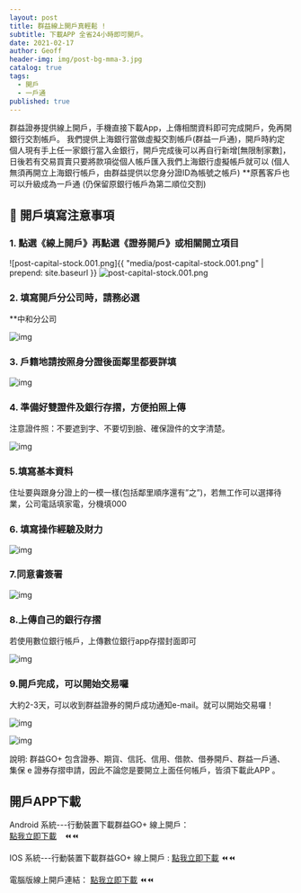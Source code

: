 ```yaml
---
layout: post
title: 群益線上開戶真輕鬆 !
subtitle: 下載APP 全省24小時即可開戶。
date: 2021-02-17
author: Geoff
header-img: img/post-bg-mma-3.jpg
catalog: true
tags:
  - 開戶
  - 一戶通
published: true
---
```



群益證券提供線上開戶，手機直接下載App，上傳相關資料即可完成開戶，免再開銀行交割帳戶。
我們提供上海銀行當做虛擬交割帳戶(群益一戶通)，開戶時約定個人現有手上任一家銀行當入金銀行，開戶完成後可以再自行新增[無限制家數]，日後若有交易買賣只要將款項從個人帳戶匯入我們上海銀行虛擬帳戶就可以 (個人無須再開立上海銀行帳戶，由群益提供以您身分證ID為帳號之帳戶)
**原舊客戶也可以升級成為一戶通 (仍保留原銀行帳戶為第二順位交割)

## 📌 開戶填寫注意事項

### 1. 點選《線上開戶》再點選《證券開戶》或相關開立項目


![post-capital-stock.001.png]{{ "media/post-capital-stock.001.png" | prepend: site.baseurl }}
![post-capital-stock.001.png]({{site.baseurl}}/media/post-capital-stock.001.png)

 
### 2. 填寫開戶分公司時，請務必選
 **中和分公司
 
![img](/img/in-post/post-capital-stock/post-capital-stock.002.png)
       
### 3. 戶籍地請按照身分證後面鄰里都要詳填 

![img](/img/in-post/post-capital-stock/post-capital-stock.004.png)
  
### 4. 準備好雙證件及銀行存摺，方便拍照上傳
注意證件照：不要遮到字、不要切到臉、確保證件的文字清楚。

![img](/img/in-post/post-capital-stock/post-capital-stock.003.png)


### 5.填寫基本資料
住址要與跟身分證上的一模一樣(包括鄰里順序還有”之”)，若無工作可以選擇待業，公司電話填家電，分機填000
 
### 6. 填寫操作經驗及財力

![img](/img/in-post/post-capital-stock/post-capital-stock.005.png)

  
### 7.同意書簽署

![img](/img/in-post/post-capital-stock/post-capital-stock.006.png)

### 8.上傳自己的銀行存摺
若使用數位銀行帳戶，上傳數位銀行app存摺封面即可

![img](/img/in-post/post-capital-stock/post-capital-stock.007.png)


### 9.開戶完成，可以開始交易囉
大約2-3天，可以收到群益證券的開戶成功通知e-mail。就可以開始交易囉！

![img](/img/in-post/post-capital-stock/post-capital-stock.008.png)

![img](/img/in-post/post-capital-stock/post-capital-stock.009.png)
 


說明: 群益GO+ 包含證券、期貨、信託、信用、借款、借券開戶、群益一戶通、集保 e 證券存摺申請，因此不論您是要開立上面任何帳戶，皆須下載此APP 。

## 開戶APP下載
                                                    
Android 系統---行動裝置下載群益GO+  線上開戶：  
[點我立即下載](https://play.google.com/store/apps/details?id=com.capital.capitalmobiwizard)　⏪⏪　

IOS 系統---行動裝置下載群益GO+  線上開戶 :
[點我立即下載](https://apps.apple.com/tw/app/qun-yigo-xian-shang-kai-hu/id1069752783)   ⏪⏪

電腦版線上開戶連結：
[點我立即下載](https://goplus.capital.com.tw/index.html)   ⏪⏪
